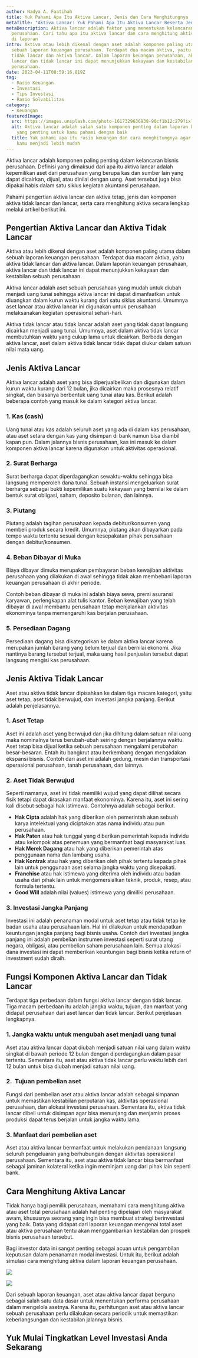 ```yaml
---
author: Nadya A. Faatihah
title: Yuk Pahami Apa Itu Aktiva Lancar, Jenis dan Cara Menghitungnya
metaTitle: "Aktiva Lancar: Yuk Pahami Apa Itu Aktiva Lancar Beserta Jenisnya"
metaDescription: Aktiva lancar adalah faktor yang menentukan kelancaran bisnis
  perusahaan. Cari tahu apa itu aktiva lancar dan cara menghitung aktiva lancar
  di laporan
intro: Aktiva atau lebih dikenal dengan aset adalah komponen paling utama dalam
  sebuah laporan keuangan perusahaan. Terdapat dua macam aktiva, yaitu aktiva
  tidak lancar dan aktiva lancar. Dalam laporan keuangan perusahaan, aktiva
  lancar dan tidak lancar ini dapat menunjukkan kekayaan dan kestabilan sebuah
  perusahaan.
date: 2023-04-11T08:59:16.819Z
tag:
  - Rasio Keuangan
  - Investasi
  - Tips Investasi
  - Rasio Solvabilitas
category:
  - Keuangan
featuredImage:
  src: https://images.unsplash.com/photo-1617329636938-90cf1b12c279?ixlib=rb-1.2.1&ixid=MnwxMjA3fDB8MHxwaG90by1wYWdlfHx8fGVufDB8fHx8&auto=format&fit=crop&w=870&q=80
  alt: Aktiva lancar adalah salah satu komponen penting dalam laporan keuangan
    yang penting untuk kamu pahami dengan baik
  title: Yuk pahami apa itu rasio keuangan dan cara menghitungnya agar investasi
    kamu menjadi lebih mudah
---
```

Aktiva lancar adalah komponen paling penting dalam kelancaran bisnis perusahaan. Definisi yang dimaksud dari apa itu aktiva lancar adalah kepemilikan aset dari perusahaan yang berupa kas dan sumber lain yang dapat dicairkan, dijual, atau dinilai dengan uang. Aset tersebut juga bisa dipakai habis dalam satu siklus kegiatan akuntansi perusahaan.

Pahami pengertian aktiva lancar dan aktiva tetap, jenis dan komponen aktiva tidak lancar dan lancar, serta cara menghitung aktiva secara lengkap melalui artikel berikut ini.

## Pengertian Aktiva Lancar dan Aktiva Tidak Lancar

Aktiva atau lebih dikenal dengan aset adalah komponen paling utama dalam sebuah laporan keuangan perusahaan. Terdapat dua macam aktiva, yaitu aktiva tidak lancar dan aktiva lancar. Dalam laporan keuangan perusahaan, aktiva lancar dan tidak lancar ini dapat menunjukkan kekayaan dan kestabilan sebuah perusahaan. 

Aktiva lancar adalah aset sebuah perusahaan yang mudah untuk diubah menjadi uang tunai sehingga aktiva lancar ini dapat dimanfaatkan untuk diuangkan dalam kurun waktu kurang dari satu siklus akuntansi. Umumnya aset lancar atau aktiva lancar ini digunakan untuk perusahaan melaksanakan kegiatan operasional sehari-hari.

Aktiva tidak lancar atau tidak lancar adalah aset yang tidak dapat langsung dicairkan menjadi uang tunai. Umumnya, aset dalam aktiva tidak lancar membutuhkan waktu yang cukup lama untuk dicairkan. Berbeda dengan aktiva lancar, aset dalam aktiva tidak lancar tidak dapat diukur dalam satuan nilai mata uang.

## Jenis Aktiva Lancar

Aktiva lancar adalah aset yang bisa diperjualbelikan dan digunakan dalam kurun waktu kurang dari 12 bulan, jika dicairkan maka prosesnya relatif singkat, dan biasanya berbentuk uang tunai atau kas. Berikut adalah beberapa contoh yang masuk ke dalam kategori aktiva lancar.

### 1. Kas (cash) 

Uang tunai atau kas adalah seluruh aset yang ada di dalam kas perusahaan, atau aset setara dengan kas yang disimpan di bank namun bisa diambil kapan pun. Dalam jalannya bisnis perusahaan, kas ini masuk ke dalam komponen aktiva lancar karena digunakan untuk aktivitas operasional.  

### 2. Surat Berharga

Surat berharga dapat diperdagangkan sewaktu-waktu sehingga bisa langsung memperoleh dana tunai. Sebuah instansi mengeluarkan surat berharga sebagai bukti kepemilikan suatu kekayaan yang bernilai ke dalam bentuk surat obligasi, saham, deposito bulanan, dan lainnya.

### 3. Piutang

Piutang adalah tagihan perusahaan kepada debitur/konsumen yang membeli produk secara kredit. Umumnya, piutang akan dibayarkan pada tempo waktu tertentu sesuai dengan kesepakatan pihak perusahaan dengan debitur/konsumen.

### 4. Beban Dibayar di Muka

Biaya dibayar dimuka merupakan pembayaran beban kewajiban aktivitas perusahaan yang dilakukan di awal sehingga tidak akan membebani laporan keuangan perusahaan di akhir periode.

Contoh beban dibayar di muka ini adalah biaya sewa, premi asuransi karyawan, perlengkapan alat tulis kantor. Beban kewajiban yang telah dibayar di awal membantu perusahaan tetap menjalankan aktivitas ekonominya tanpa memengaruhi kas berjalan perusahaan. 

### 5. Persediaan Dagang

Persediaan dagang bisa dikategorikan ke dalam aktiva lancar karena merupakan jumlah barang yang belum terjual dan bernilai ekonomi. Jika nantinya barang tersebut terjual, maka uang hasil penjualan tersebut dapat langsung mengisi kas perusahaan. 

## Jenis Aktiva Tidak Lancar

Aset atau aktiva tidak lancar dipisahkan ke dalam tiga macam kategori, yaitu aset tetap, aset tidak berwujud, dan investasi jangka panjang. Berikut adalah penjelasannya.

### 1. Aset Tetap

Aset ini adalah aset yang berwujud dan jika dihitung dalam satuan nilai uang maka nominalnya terus berubah-ubah seiring dengan berjalannya waktu. Aset tetap bisa dijual ketika sebuah perusahaan mengalami perubahan besar-besaran. Entah itu bangkrut atau berkembang dengan mengadakan ekspansi bisnis. Contoh dari aset ini adalah gedung, mesin dan transportasi operasional perusahaan, tanah perusahaan, dan lainnya.

### 2. Aset Tidak Berwujud

Seperti namanya, aset ini tidak memiliki wujud yang dapat dilihat secara fisik tetapi dapat dirasakan manfaat ekonominya. Karena itu, aset ini sering kali disebut sebagai hak istimewa. Contohnya adalah sebagai berikut.

* **Hak Cipta** adalah hak yang diberikan oleh pemerintah akan sebuah karya intelektual yang diciptakan atas nama individu atau pun perusahaan.
* **Hak Paten** atau hak tunggal yang diberikan pemerintah kepada individu atau kelompok atas penemuan yang bermanfaat bagi masyarakat luas.
* **Hak Merek Dagang** atau hak yang diberikan pemerintah atas penggunaan nama dan lambang usaha.
* **Hak Kontrak** atau hak yang diberikan oleh pihak tertentu kepada pihak lain untuk penggunaan aset selama jangka waktu yang disepakati.
* **Franchise** atau hak istimewa yang diterima oleh individu atau badan usaha dari pihak lain untuk mengomersialkan teknik, produk, resep, atau formula tertentu.
* **Good Will** adalah nilai (values) istimewa yang dimiliki perusahaan.

### 3. Investasi Jangka Panjang

Investasi ini adalah penanaman modal untuk aset tetap atau tidak tetap ke badan usaha atau perusahaan lain. Hal ini dilakukan untuk mendapatkan keuntungan jangka panjang bagi bisnis usaha. Contoh dari investasi jangka panjang ini adalah pembelian instrumen investasi seperti surat utang negara, obligasi, atau pembelian saham perusahaan lain. Semua alokasi dana investasi ini dapat memberikan keuntungan bagi bisnis ketika return of investment sudah diraih.

## Fungsi Komponen Aktiva Lancar dan Tidak Lancar

Terdapat tiga perbedaan dalam fungsi aktiva lancar dengan tidak lancar. Tiga macam perbedaan itu adalah jangka waktu, tujuan, dan manfaat yang didapat perusahaan dari aset lancar dan tidak lancar. Berikut penjelasan lengkapnya.

### 1. Jangka waktu untuk mengubah aset menjadi uang tunai

Aset atau aktiva lancar dapat diubah menjadi satuan nilai uang dalam waktu singkat di bawah periode 12 bulan dengan diperdagangkan dalam pasar tertentu. Sementara itu, aset atau aktiva tidak lancar perlu waktu lebih dari 12 bulan untuk bisa diubah menjadi satuan nilai uang.

### 2.  Tujuan pembelian aset

Fungsi dari pembelian aset atau aktiva lancar adalah sebagai simpanan untuk memastikan kestabilan perputaran kas, aktivitas operasional perusahaan, dan alokasi investasi perusahaan. Sementara itu, aktiva tidak lancar dibeli untuk disimpan agar bisa menunjang dan menjamin proses produksi dapat terus berjalan untuk jangka waktu lama.

### 3. Manfaat dari pembelian aset

Aset atau aktiva lancar bermanfaat untuk melakukan pendanaan langsung seluruh pengeluaran yang berhubungan dengan aktivitas operasional perusahaan. Sementara itu, aset atau aktiva tidak lancar bisa bermanfaat sebagai jaminan kolateral ketika ingin meminjam uang dari pihak lain seperti bank.

## Cara Menghitung Aktiva Lancar

Tidak hanya bagi pemilik perusahaan, memahami cara menghitung aktiva atau aset total perusahaan adalah hal penting dipelajari oleh masyarakat awam, khususnya seorang yang ingin bisa membuat strategi berinvestasi yang baik. Data yang didapat dari laporan keuangan mengenai total aset atau aktiva perusahaan tentu akan menggambarkan kestabilan dan prospek bisnis perusahaan tersebut. 

Bagi investor data ini sangat penting sebagai acuan untuk pengambilan keputusan dalam penanaman modal investasi. Untuk itu, berikut adalah simulasi cara menghitung aktiva dalam laporan keuangan perusahaan.

<!--StartFragment-->

![](https://cdn.discordapp.com/attachments/976381310857773066/981812374606610442/total_aktiva_lancar_PT_XYZ.PNG)

<!--StartFragment-->

![](https://cdn.discordapp.com/attachments/976381310857773066/981812374954725416/rumus_aktiva_lancar.PNG)

<!--EndFragment-->

Dari sebuah laporan keuangan, aset atau aktiva lancar dapat berguna sebagai salah satu data dasar untuk menentukan performa perusahaan dalam mengelola asetnya. Karena itu, perhitungan aset atau aktiva lancar sebuah perusahaan perlu dilakukan secara periodik untuk memastikan keberlangsungan dan kestabilan jalannya bisnis.

## Y﻿uk Mulai Tingkatkan Level Investasi Anda Sekarang